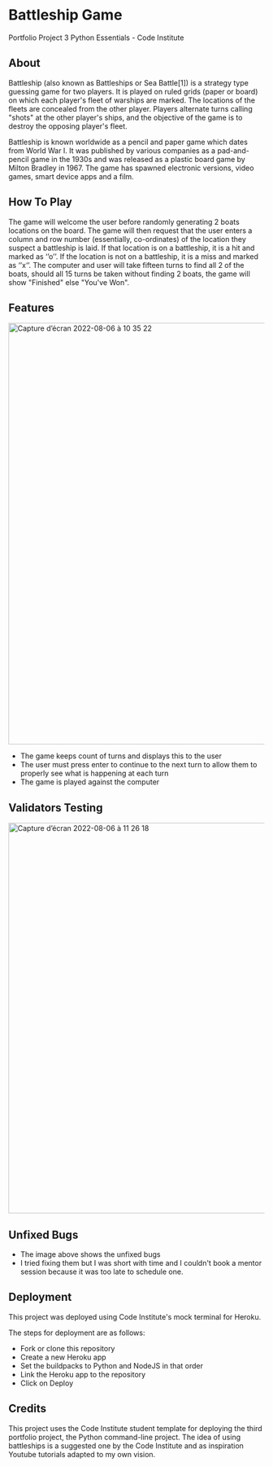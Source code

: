 # Battleship Game

Portfolio Project 3 Python Essentials - Code Institute


## About

Battleship (also known as Battleships or Sea Battle[1]) is a strategy type guessing game for two players. It is played on ruled grids (paper or board) on which each player's fleet of warships are marked. The locations of the fleets are concealed from the other player. Players alternate turns calling "shots" at the other player's ships, and the objective of the game is to destroy the opposing player's fleet.

Battleship is known worldwide as a pencil and paper game which dates from World War I. It was published by various companies as a pad-and-pencil game in the 1930s and was released as a plastic board game by Milton Bradley in 1967. The game has spawned electronic versions, video games, smart device apps and a film.

## How To Play

The game will welcome the user before randomly generating 2 boats locations on the board.
The game will then request that the user enters a column and row number (essentially, co-ordinates) of the location they suspect a battleship is laid. If that location is on a battleship, it is a hit and marked as ‘’o’’. If the location is not on a battleship, it is a miss and marked as ‘’x‘’.
The computer and user will take fifteen turns to find all 2 of the boats, should all 15 turns be taken without finding 2 boats, the game will show "Finished" else "You've Won".
## Features

<img width="828" alt="Capture d’écran 2022-08-06 à 10 35 22" src="https://user-images.githubusercontent.com/107476894/183241591-11fce2c4-f0b9-4ed2-a33c-21afc7389f23.png">



 - The game keeps count of turns and displays this to the user
 - The user must press enter to continue to the next turn to allow them to properly see what is happening at each turn
 - The game is played against the computer
 
## Validators Testing
<img width="767" alt="Capture d’écran 2022-08-06 à 11 26 18" src="https://user-images.githubusercontent.com/107476894/183243196-bd8cd63c-9e24-457c-864e-2dea1d36837d.png">


 

## Unfixed Bugs

  - The image above shows the unfixed bugs
  - I tried fixing them but I was short with time and I couldn't book a mentor session because it was too late to schedule one.


## Deployment

This project was deployed using Code Institute's mock terminal for Heroku.

The steps for deployment are as follows:

 - Fork or clone this repository
 - Create a new Heroku app
 - Set the buildpacks to Python and NodeJS in that order
 - Link the Heroku app to the repository
 - Click on Deploy


## Credits

This project uses the Code Institute student template for deploying the third portfolio project, the Python command-line project.
The idea of using battleships is a suggested one by the Code Institute and as inspiration Youtube tutorials adapted to my own vision.
